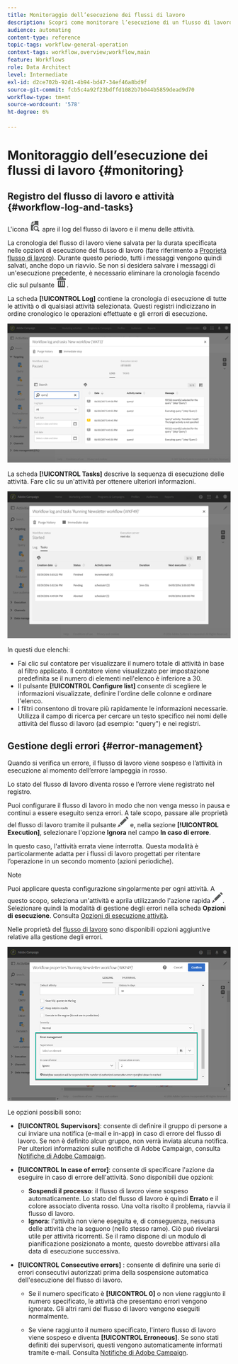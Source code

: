 ```yaml
---
title: Monitoraggio dell’esecuzione dei flussi di lavoro
description: Scopri come monitorare l’esecuzione di un flusso di lavoro.
audience: automating
content-type: reference
topic-tags: workflow-general-operation
context-tags: workflow,overview;workflow,main
feature: Workflows
role: Data Architect
level: Intermediate
exl-id: d2ce702b-92d1-4b94-bd47-34ef46a8bd9f
source-git-commit: fcb5c4a92f23bdffd1082b7b044b5859dead9d70
workflow-type: tm+mt
source-wordcount: '578'
ht-degree: 6%

---
```


# Monitoraggio dell’esecuzione dei flussi di lavoro {#monitoring}

## Registro del flusso di lavoro e attività {#workflow-log-and-tasks}

L&#39;icona ![](assets/printpreview_darkgrey-24px.png) apre il log del flusso di lavoro e il menu delle attività.

La cronologia del flusso di lavoro viene salvata per la durata specificata nelle opzioni di esecuzione del flusso di lavoro (fare riferimento a [Proprietà flusso di lavoro](../../automating/using/managing-execution-options.md)). Durante questo periodo, tutti i messaggi vengono quindi salvati, anche dopo un riavvio. Se non si desidera salvare i messaggi di un&#39;esecuzione precedente, è necessario eliminare la cronologia facendo clic sul pulsante ![](assets/delete_darkgrey-24px.png).

La scheda **[!UICONTROL Log]** contiene la cronologia di esecuzione di tutte le attività o di qualsiasi attività selezionata. Questi registri indicizzano in ordine cronologico le operazioni effettuate e gli errori di esecuzione.

![](assets/wkf_execution_4.png)

La scheda **[!UICONTROL Tasks]** descrive la sequenza di esecuzione delle attività. Fare clic su un&#39;attività per ottenere ulteriori informazioni.

![](assets/wkf_execution_5.png)

In questi due elenchi:

* Fai clic sul contatore per visualizzare il numero totale di attività in base al filtro applicato. Il contatore viene visualizzato per impostazione predefinita se il numero di elementi nell&#39;elenco è inferiore a 30.
* Il pulsante **[!UICONTROL Configure list]** consente di scegliere le informazioni visualizzate, definire l&#39;ordine delle colonne e ordinare l&#39;elenco.
* I filtri consentono di trovare più rapidamente le informazioni necessarie. Utilizza il campo di ricerca per cercare un testo specifico nei nomi delle attività del flusso di lavoro (ad esempio: &quot;query&quot;) e nei registri.

## Gestione degli errori {#error-management}

Quando si verifica un errore, il flusso di lavoro viene sospeso e l’attività in esecuzione al momento dell’errore lampeggia in rosso.

Lo stato del flusso di lavoro diventa rosso e l’errore viene registrato nel registro.

Puoi configurare il flusso di lavoro in modo che non venga messo in pausa e continui a essere eseguito senza errori. A tale scopo, passare alle proprietà del flusso di lavoro tramite il pulsante ![](assets/edit_darkgrey-24px.png) e, nella sezione **[!UICONTROL Execution]**, selezionare l&#39;opzione **Ignora** nel campo **In caso di errore**.

In questo caso, l&#39;attività errata viene interrotta. Questa modalità è particolarmente adatta per i flussi di lavoro progettati per ritentare l’operazione in un secondo momento (azioni periodiche).

>[!NOTE]
>
>Puoi applicare questa configurazione singolarmente per ogni attività. A questo scopo, seleziona un&#39;attività e aprila utilizzando l&#39;azione rapida ![](assets/edit_darkgrey-24px.png). Selezionare quindi la modalità di gestione degli errori nella scheda **Opzioni di esecuzione**. Consulta [Opzioni di esecuzione attività](../../automating/using/activity-properties.md).

Nelle proprietà del [flusso di lavoro](../../automating/using/managing-execution-options.md) sono disponibili opzioni aggiuntive relative alla gestione degli errori.

![](assets/wkf_execution_error.png)

Le opzioni possibili sono:

* **[!UICONTROL Supervisors]**: consente di definire il gruppo di persone a cui inviare una notifica (e-mail e in-app) in caso di errore del flusso di lavoro. Se non è definito alcun gruppo, non verrà inviata alcuna notifica. Per ulteriori informazioni sulle notifiche di Adobe Campaign, consulta [Notifiche di Adobe Campaign](../../administration/using/sending-internal-notifications.md).

* **[!UICONTROL In case of error]**: consente di specificare l&#39;azione da eseguire in caso di errore dell&#39;attività. Sono disponibili due opzioni:

   * **Sospendi il processo**: il flusso di lavoro viene sospeso automaticamente. Lo stato del flusso di lavoro è quindi **Errato** e il colore associato diventa rosso. Una volta risolto il problema, riavvia il flusso di lavoro.
   * **Ignora**: l&#39;attività non viene eseguita e, di conseguenza, nessuna delle attività che la seguono (nello stesso ramo). Ciò può rivelarsi utile per attività ricorrenti. Se il ramo dispone di un modulo di pianificazione posizionato a monte, questo dovrebbe attivarsi alla data di esecuzione successiva.

* **[!UICONTROL Consecutive errors]** : consente di definire una serie di errori consecutivi autorizzati prima della sospensione automatica dell&#39;esecuzione del flusso di lavoro.

   * Se il numero specificato è **[!UICONTROL 0]** o non viene raggiunto il numero specificato, le attività che presentano errori vengono ignorate. Gli altri rami del flusso di lavoro vengono eseguiti normalmente.

   * Se viene raggiunto il numero specificato, l&#39;intero flusso di lavoro viene sospeso e diventa **[!UICONTROL Erroneous]**. Se sono stati definiti dei supervisori, questi vengono automaticamente informati tramite e-mail. Consulta [Notifiche di Adobe Campaign](../../administration/using/sending-internal-notifications.md).
